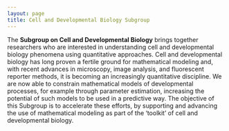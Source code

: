 ```yaml
---
layout: page
title: Cell and Developmental Biology Subgroup
---
```


The **Subgroup on Cell and Developmental Biology** brings together researchers
who are interested in understanding cell and developmental biology
phenomena using quantitative approaches. Cell and developmental biology has
long proven a fertile ground for mathematical modeling and, with recent advances
in microscopy, image analysis, and fluorescent reporter methods, it is becoming
an increasingly quantitative discipline. We are now able to constrain
mathematical models of developmental processes, for example through
parameter estimation, increasing the potential of such models to be used in a
predictive way. The objective of this Subgroup is to accelerate these efforts, by
supporting and advancing the use of mathematical modeling as part of the
‘toolkit’ of cell and developmental biology.
